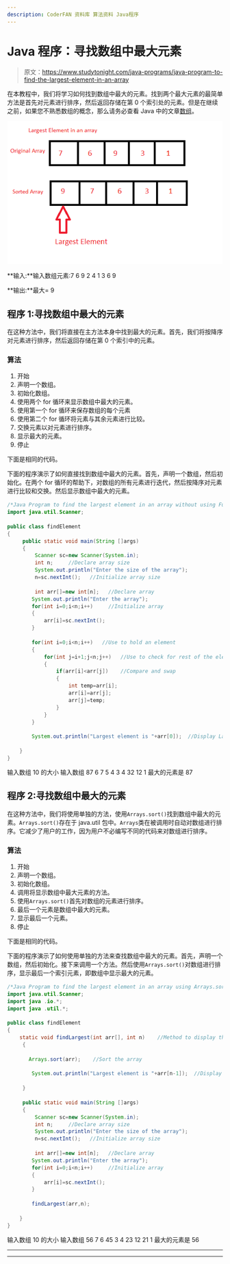 ```yaml
---
description: CoderFAN 资料库 算法资料 Java程序
---
```


# Java 程序：寻找数组中最大元素

> 原文：<https://www.studytonight.com/java-programs/java-program-to-find-the-largest-element-in-an-array>

在本教程中，我们将学习如何找到数组中最大的元素。找到两个最大元素的最简单方法是首先对元素进行排序，然后返回存储在第 0 个索引处的元素。但是在继续之前，如果您不熟悉数组的概念，那么请务必查看 Java 中的文章[数组](https://www.studytonight.com/java/array.php)。

![](img/75f09f930505a2ae6bd3225101f44700.png)

**输入:**输入数组元素:7 6 9 2 4 1 3 6 9

**输出:**最大= 9

## 程序 1:寻找数组中最大的元素

在这种方法中，我们将直接在主方法本身中找到最大的元素。首先，我们将按降序对元素进行排序，然后返回存储在第 0 个索引中的元素。

### 算法

1.  开始
2.  声明一个数组。
3.  初始化数组。
4.  使用两个 for 循环来显示数组中最大的元素。
5.  使用第一个 for 循环来保存数组的每个元素
6.  使用第二个 for 循环将元素与其余元素进行比较。
7.  交换元素以对元素进行排序。
8.  显示最大的元素。
9.  停止

下面是相同的代码。

下面的程序演示了如何直接找到数组中最大的元素。首先，声明一个数组，然后初始化。在两个 for 循环的帮助下，对数组的所有元素进行迭代，然后按降序对元素进行比较和交换。然后显示数组中最大的元素。

```java
/*Java Program to find the largest element in an array without using Functions*/
import java.util.Scanner;

public class findElement
{
     public static void main(String []args)
     {
         Scanner sc=new Scanner(System.in);
         int n;     //Declare array size
         System.out.println("Enter the size of the array");
         n=sc.nextInt();   //Initialize array size

         int arr[]=new int[n];   //Declare array 
        System.out.println("Enter the array");  
        for(int i=0;i<n;i++)     //Initialize array
        {
            arr[i]=sc.nextInt();
        }

        for(int i=0;i<n;i++)   //Use to hold an element
        {
            for(int j=i+1;j<n;j++)   //Use to check for rest of the elements
            {
                if(arr[i]<arr[j])    //Compare and swap
                {
                    int temp=arr[i];
                    arr[i]=arr[j];
                    arr[j]=temp;
                }
            }
        }

        System.out.println("Largest element is "+arr[0]);  //Display Largest    

    }
}
```

输入数组 10 的大小
输入数组 87 6 7 5 4 3 4 32 12 1
最大的元素是 87

## 程序 2:寻找数组中最大的元素

在这种方法中，我们将使用单独的方法，使用`Arrays.sort()`找到数组中最大的元素。`Arrays.sort()`存在于 java.util 包中。`Arrays`类在被调用时自动对数组进行排序。它减少了用户的工作，因为用户不必编写不同的代码来对数组进行排序。

### 算法

1.  开始
2.  声明一个数组。
3.  初始化数组。
4.  调用将显示数组中最大元素的方法。
5.  使用`Arrays.sort()`首先对数组的元素进行排序。
6.  最后一个元素是数组中最大的元素。
7.  显示最后一个元素。
8.  停止

下面是相同的代码。

下面的程序演示了如何使用单独的方法来查找数组中最大的元素。首先，声明一个数组，然后初始化。接下来调用一个方法。然后使用`Arrays.sort()`对数组进行排序，显示最后一个索引元素，即数组中显示最大的元素。

```java
/*Java Program to find the largest element in an array using Arrays.sort()*/
import java.util.Scanner;
import java .io.*;  
import java .util.*;  

public class findElement
{
    static void findLargest(int arr[], int n)    //Method to display the largest element  
     {

       Arrays.sort(arr);    //Sort the array

        System.out.println("Largest element is "+arr[n-1]);  //Display Largest Element

     }

     public static void main(String []args)
     {
         Scanner sc=new Scanner(System.in);
         int n;     //Declare array size
         System.out.println("Enter the size of the array");
         n=sc.nextInt();   //Initialize array size

         int arr[]=new int[n];   //Declare array 
        System.out.println("Enter the array");  
        for(int i=0;i<n;i++)     //Initialize array
        {
            arr[i]=sc.nextInt();
        }

        findLargest(arr,n);  

    }
}
```

输入数组 10 的大小
输入数组 56 7 6 45 3 4 23 12 21 1
最大的元素是 56

* * *

* * *